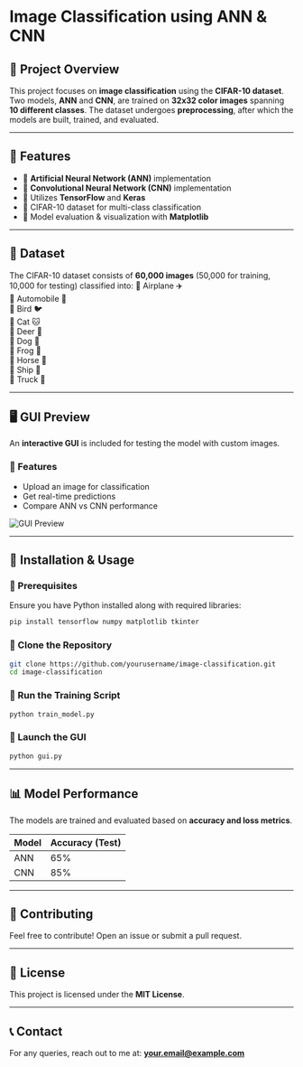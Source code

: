# Image Classification using ANN & CNN

## 📸 Project Overview
This project focuses on **image classification** using the **CIFAR-10 dataset**. Two models, **ANN** and **CNN**, are trained on **32x32 color images** spanning **10 different classes**. The dataset undergoes **preprocessing**, after which the models are built, trained, and evaluated.

---
## 🚀 Features
- 🔹 **Artificial Neural Network (ANN)** implementation
- 🔹 **Convolutional Neural Network (CNN)** implementation
- 🔹 Utilizes **TensorFlow** and **Keras**
- 🔹 CIFAR-10 dataset for multi-class classification
- 🔹 Model evaluation & visualization with **Matplotlib**

---
## 📂 Dataset
The CIFAR-10 dataset consists of **60,000 images** (50,000 for training, 10,000 for testing) classified into:
🔹 Airplane ✈️  
🔹 Automobile 🚗  
🔹 Bird 🐦  
🔹 Cat 🐱  
🔹 Deer 🦌  
🔹 Dog 🐶  
🔹 Frog 🐸  
🔹 Horse 🐴  
🔹 Ship 🚢  
🔹 Truck 🚛  

---
## 🖥 GUI Preview
An **interactive GUI** is included for testing the model with custom images.

### 🔹 Features
- Upload an image for classification
- Get real-time predictions
- Compare ANN vs CNN performance

![GUI Preview](https://via.placeholder.com/600x300.png?text=GUI+Demo)

---
## 📌 Installation & Usage
### 🔹 Prerequisites
Ensure you have Python installed along with required libraries:
```bash
pip install tensorflow numpy matplotlib tkinter
```

### 🔹 Clone the Repository
```bash
git clone https://github.com/yourusername/image-classification.git
cd image-classification
```

### 🔹 Run the Training Script
```bash
python train_model.py
```

### 🔹 Launch the GUI
```bash
python gui.py
```

---
## 📊 Model Performance
The models are trained and evaluated based on **accuracy and loss metrics**.

| Model | Accuracy (Test) |
|--------|------------|
| ANN | 65% |
| CNN | 85% |

---
## 🤝 Contributing
Feel free to contribute! Open an issue or submit a pull request.

---
## 📜 License
This project is licensed under the **MIT License**.

---
## 📞 Contact
For any queries, reach out to me at: **your.email@example.com**
